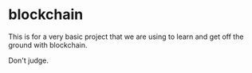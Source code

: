 # blockchain
This is for a very basic project that we are using to learn and get off the ground with blockchain.


Don't judge.
